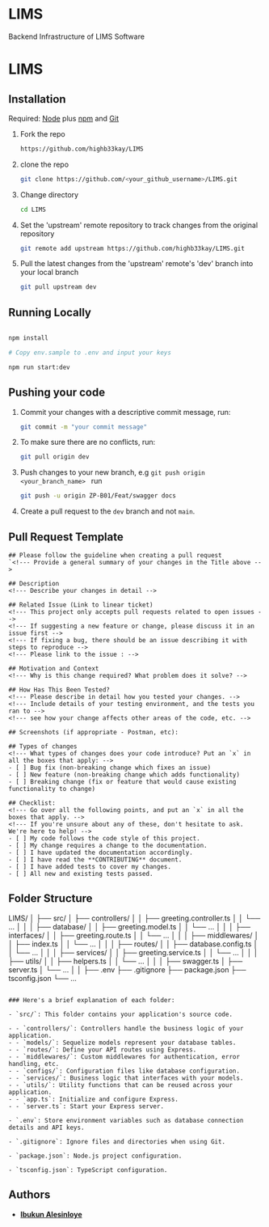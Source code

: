 # LIMS

Backend Infrastructure of LIMS Software

# LIMS

## Installation

Required: [Node](https://nodejs.org/) plus [npm](https://docs.npmjs.com/) and [Git](https://git-scm.com/downloads)

1. Fork the repo

   ```bash
   https://github.com/highb33kay/LIMS
   ```

2. clone the repo

   ```bash
   git clone https://github.com/<your_github_username>/LIMS.git
   ```

3. Change directory

   ```bash
   cd LIMS
   ```

4. Set the 'upstream' remote repository to track changes from the original repository

   ```bash
   git remote add upstream https://github.com/highb33kay/LIMS.git
   ```

5. Pull the latest changes from the 'upstream' remote's 'dev' branch into your local branch

   ```bash
   git pull upstream dev
   ```

## Running Locally

```bash

npm install

# Copy env.sample to .env and input your keys

npm run start:dev

```

## Pushing your code

1. Commit your changes with a descriptive commit message, run:
   ```bash
   git commit -m "your commit message"
   ```
2. To make sure there are no conflicts, run:
   ```bash
   git pull origin dev
   ```
3. Push changes to your new branch, e.g `git push origin <your_branch_name>
` run

   ```bash
   git push -u origin ZP-B01/Feat/swagger docs
   ```

4. Create a pull request to the `dev` branch and not `main`.

## Pull Request Template

```
## Please follow the guideline when creating a pull request
`<!--- Provide a general summary of your changes in the Title above -->
​
## Description
<!--- Describe your changes in detail -->
​
## Related Issue (Link to linear ticket)
<!--- This project only accepts pull requests related to open issues -->
<!--- If suggesting a new feature or change, please discuss it in an issue first -->
<!--- If fixing a bug, there should be an issue describing it with steps to reproduce -->
<!--- Please link to the issue : -->
​
## Motivation and Context
<!--- Why is this change required? What problem does it solve? -->
​
## How Has This Been Tested?
<!--- Please describe in detail how you tested your changes. -->
<!--- Include details of your testing environment, and the tests you ran to -->
<!--- see how your change affects other areas of the code, etc. -->
​
## Screenshots (if appropriate - Postman, etc):
​
## Types of changes
<!--- What types of changes does your code introduce? Put an `x` in all the boxes that apply: -->
- [ ] Bug fix (non-breaking change which fixes an issue)
- [ ] New feature (non-breaking change which adds functionality)
- [ ] Breaking change (fix or feature that would cause existing functionality to change)
​
## Checklist:
<!--- Go over all the following points, and put an `x` in all the boxes that apply. -->
<!--- If you're unsure about any of these, don't hesitate to ask. We're here to help! -->
- [ ] My code follows the code style of this project.
- [ ] My change requires a change to the documentation.
- [ ] I have updated the documentation accordingly.
- [ ] I have read the **CONTRIBUTING** document.
- [ ] I have added tests to cover my changes.
- [ ] All new and existing tests passed.
```

## Folder Structure

LIMS/
│
├── src/
│ ├── controllers/
│ │ ├── greeting.controller.ts
│ │ └── ...
│ │
│ ├── database/
│ │ ├── greeting.model.ts
│ │ └── ...
│ │
│ ├── interfaces/
│ │ ├── greeting.route.ts
│ │ └── ...
│ │
│ ├── middlewares/
│ │ ├── index.ts
│ │ └── ...
│ │
│ ├── routes/
│ │ ├── database.config.ts
│ │ └── ...
│ │
│ ├── services/
│ │ ├── greeting.service.ts
│ │ └── ...
│ │
│ ├── utils/
│ │ ├── helpers.ts
│ │ └── ...
│ │
│ ├── swagger.ts
│ ├── server.ts
│ └── ...
│
│
├── .env
├── .gitignore
├── package.json
├── tsconfig.json
└── ...

```

### Here's a brief explanation of each folder:

- `src/`: This folder contains your application's source code.

- - `controllers/`: Controllers handle the business logic of your application.
- - `models/`: Sequelize models represent your database tables.
- - `routes/`: Define your API routes using Express.
- - `middlewares/`: Custom middlewares for authentication, error handling, etc.
- - `configs/`: Configuration files like database configuration.
- - `services/`: Business logic that interfaces with your models.
- - `utils/`: Utility functions that can be reused across your application.
- - `app.ts`: Initialize and configure Express.
- - `server.ts`: Start your Express server.

- `.env`: Store environment variables such as database connection details and API keys.

- `.gitignore`: Ignore files and directories when using Git.

- `package.json`: Node.js project configuration.

- `tsconfig.json`: TypeScript configuration.
```

## Authors

- [**Ibukun Alesinloye**](https://highb33kay.me)
